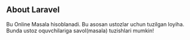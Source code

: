 ## About Laravel

Bu Online Masala hisoblanadi. Bu asosan ustozlar uchun tuzilgan loyiha. Bunda ustoz oquvchilariga savol(masala) tuzishlari mumkin!